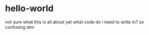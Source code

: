 # hello-world
not sure what this is all about yet 
what code do i need to write in?
so confusing atm
